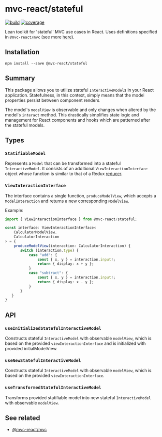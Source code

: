 # mvc-react/stateful

[![build](https://github.com/Grod56/mvc-react/actions/workflows/stateful-build.yml/badge.svg)](https://github.com/Grod56/mvc-react/actions/workflows/stateful-build.yml) [![coverage](https://Grod56.github.io/mvc-react/badges/coverage.svg)](https://github.com/Grod56/mvc-react/actions/workflows/stateful-unit-tests.yml)

Lean toolkit for 'stateful' MVC use cases in React. Uses definitions specified in `@mvc-react/mvc` (see more [here](https://github.com/Grod56/mvc-react/tree/main/packages/mvc)).

## Installation

```console
npm install --save @mvc-react/stateful
```

## Summary

This package allows you to utilize stateful `InteractiveModel`s in your React application. Statefulness, in this context, simply means that the model properties persist between component renders.

The model's `modelView` is observable and only changes when altered by the model's `interact` method. This drastically simplifies state logic and management for React components and hooks which are patterned after the stateful models.

## Types

### `StatifiableModel`

Represents a `Model` that can be transformed into a stateful `InteractiveModel`. It consists of an additional `ViewInteractionInterface` object whose function is similar to that of a Redux [reducer](https://redux.js.org/tutorials/fundamentals/part-3-state-actions-reducers#writing-reducers).

### `ViewInteractionInterface`

The interface contains a single function, `produceModelView`, which accepts a `ModelInteraction` and returns a new corresponding `ModelView`.

Example:

```ts
import { ViewInteractionInterface } from @mvc-react/stateful;

const interface: ViewInteractionInterface<
    CalculatorModelView,
    CalculatorInteraction
> = {
    produceModelView(interaction: CalculatorInteraction) {
	   switch (interaction.type) {
		   case "add": {
			   const { x, y } = interaction.input!;
			   return { display: x + y };
		   }
		   case "subtract": {
			   const { x, y } = interaction.input!;
			   return { display: x - y };
		   }
	   }
   }
}
```

## API

### `useInitializedStatefulInteractiveModel`

Constructs stateful `InteractiveModel` with observable `modelView`, which is based on the provided `viewInteractionInterface` and is initialized with provided initialModelView.

### `useNewStatefulInteractiveModel`

Constructs stateful `InteractiveModel` with observable `modelView`, which is based on the provided `viewInteractionInterface`.

### `useTransformedStatefulInteractiveModel`

Transforms provided statifiable model into new stateful `InteractiveModel` with observable `modelView`.

## See related

-   [@mvc-react/mvc](https://github.com/Grod56/mvc-react/tree/main/packages/mvc)
